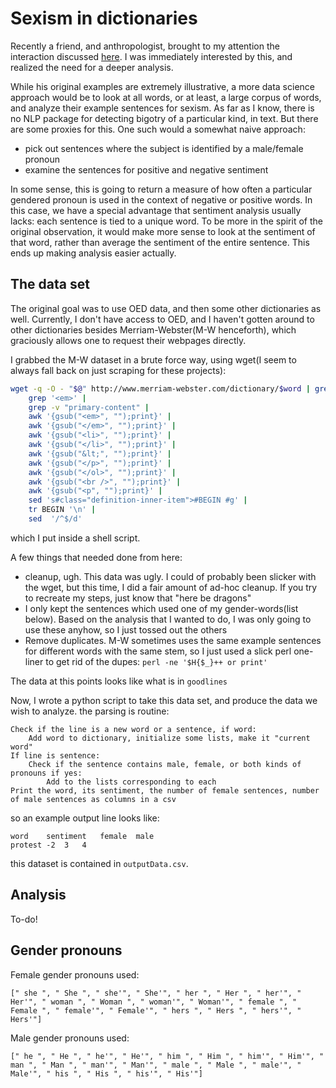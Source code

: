 # Sexism in dictionaries

Recently a friend, and anthropologist, brought to my attention the interaction discussed [here](https://medium.com/space-anthropology/sexism-in-the-oxford-dictionary-of-english-6d335c6a77b5#.ckk4vnor6). I was immediately interested by this, and realized the need for a deeper analysis. 

While his original examples are extremely illustrative, a more data science approach would be to look at all words, or at least, a large corpus of words, and analyze their example sentences for sexism. As far as I know, there is no NLP package for detecting bigotry of a particular kind, in text. But there are some proxies for this. One such would a somewhat naive approach:
- pick out sentences where the subject is identified by a male/female pronoun
- examine the sentences for positive and negative sentiment

In some sense, this is going to return a measure of how often a particular gendered pronoun is used in the context of negative or positive words. In this case, we have a special advantage that sentiment analysis usually lacks: each sentence is tied to a unique word. To be more in the spirit of the original observation, it would make more sense to look at the sentiment of that word, rather than average the sentiment of the entire sentence. This ends up making analysis easier actually. 

## The data set

The original goal was to use OED data, and then some other dictionaries as well. Currently, I don't have access to OED, and I haven't gotten around to other dictionaries besides Merriam-Webster(M-W henceforth), which graciously allows one to request their webpages directly. 

I grabbed the M-W dataset in a brute force way, using wget(I seem to always fall back on just scraping for these projects):
```bash
wget -q -O - "$@" http://www.merriam-webster.com/dictionary/$word | grep '<p class="definition-inner-item"' | 
	grep '<em>' | 
	grep -v "primary-content" | 
	awk '{gsub("<em>", "");print}' |
	awk '{gsub("</em>", "");print}' |
	awk '{gsub("<li>", "");print}' |
	awk '{gsub("</li>", "");print}' |
	awk '{gsub("&lt;", "");print}' |
	awk '{gsub("</p>", "");print}' |
	awk '{gsub("</ol>", "");print}' |
	awk '{gsub("<br />", "");print}' |
	awk '{gsub("<p", "");print}' |
	sed 's#class="definition-inner-item">#BEGIN #g' |
	tr BEGIN '\n' | 
	sed  '/^$/d'
```
which I put inside a shell script.

A few things that needed done from here:
- cleanup, ugh. This data was ugly. I could of probably been slicker with the wget, but this time, I did a fair amount of ad-hoc cleanup. If you try to recreate my steps, just know that "here be dragons"
- I only kept the sentences which used one of my gender-words(list below). Based on the analysis that I wanted to do, I was only going to use these anyhow, so I just tossed out the others
- Remove duplicates. M-W sometimes uses the same example sentences for different words with the same stem, so I just used a slick perl one-liner to get rid of the dupes: `perl -ne '$H{$_}++ or print'`

The data at this points looks like what is in `goodlines`

Now, I wrote a python script to take this data set, and produce the data we wish to analyze. the parsing is routine:
```
Check if the line is a new word or a sentence, if word:
	Add word to dictionary, initialize some lists, make it "current word"
If line is sentence:
	Check if the sentence contains male, female, or both kinds of pronouns if yes:
		Add to the lists corresponding to each
Print the word, its sentiment, the number of female sentences, number of male sentences as columns in a csv
```
so an example output line looks like:
```
word	sentiment	female	male
protest	-2	3	4
```
this dataset is contained in `outputData.csv`.

## Analysis

To-do!

## Gender pronouns

Female gender pronouns used:
```
[" she ", " She ", " she'", " She'", " her ", " Her ", " her'", " Her'", " woman ", " Woman ", " woman'", " Woman'", " female ", " Female ", " female'", " Female'", " hers ", " Hers ", " hers'", " Hers'"]
```

Male gender pronouns used:
```
[" he ", " He ", " he'", " He'", " him ", " Him ", " him'", " Him'", " man ", " Man ", " man'", " Man'", " male ", " Male ", " male'", " Male'", " his ", " His ", " his'", " His'"]
```